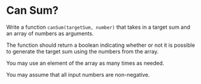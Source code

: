 # Can Sum?

Write a function `canSum(targetSum, number)` that takes in a target sum and an
array of numbers as arguments.

The function should return a boolean indicating whether or not it is possible to
generate the target sum using the numbers from the array.

You may use an element of the array as many times as needed.

You may assume that all input numbers are non-negative.

